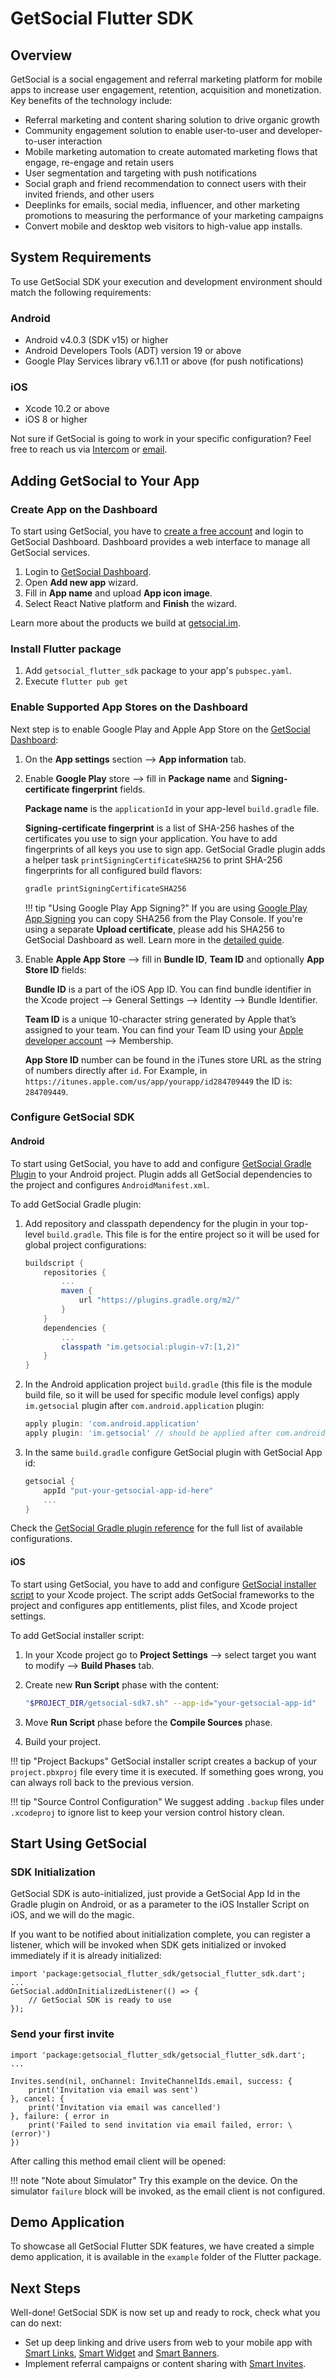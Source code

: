 # GetSocial Flutter SDK

## Overview

GetSocial is a social engagement and referral marketing platform for mobile apps to increase user engagement, retention, acquisition and monetization.
Key benefits of the technology include:
- Referral marketing and content sharing solution to drive organic growth
- Community engagement solution to enable user-to-user and developer-to-user interaction
- Mobile marketing automation to create automated marketing flows that engage, re-engage and retain users
- User segmentation and targeting with push notifications
- Social graph and friend recommendation to connect users with their invited friends, and other users
- Deeplinks for emails, social media, influencer, and other marketing promotions to measuring the performance of your marketing campaigns
- Convert mobile and desktop web visitors to high-value app installs.

## System Requirements

To use GetSocial SDK your execution and development environment should match the following requirements:

### Android

* Android v4.0.3 (SDK v15) or higher
* Android Developers Tools (ADT) version 19 or above
* Google Play Services library v6.1.11 or above (for push notifications)

### iOS

- Xcode 10.2 or above
- iOS 8 or higher

Not sure if GetSocial is going to work in your specific configuration? Feel free to reach us via <a href="#" onclick="openIntercom('Could you please help me with the Android integration?')">Intercom</a> or [email](mailto:support@getsocial.im).

## Adding GetSocial to Your App

### Create App on the Dashboard

To start using GetSocial, you have to [create a free account](https://dashboard.getsocial.im/#/register) and login to GetSocial Dashboard. Dashboard provides a web interface to manage all GetSocial services.

1. Login to [GetSocial Dashboard](https://dashboard.getsocial.im/).
1. Open **Add new app** wizard.
1. Fill in **App name** and upload **App icon image**.
1. Select React Native platform and **Finish** the wizard. 

Learn more about the products we build at [getsocial.im](https://www.getsocial.im).

### Install Flutter package

1. Add `getsocial_flutter_sdk` package to your app's `pubspec.yaml`.
1. Execute `flutter pub get`

### Enable Supported App Stores on the Dashboard

Next step is to enable Google Play and Apple App Store on the [GetSocial Dashboard](https://dashboard.getsocial.im): 

1. On the **App settings** section --> **App information** tab.  
1. Enable **Google Play** store --> fill in **Package name** and **Signing-certificate fingerprint** fields.

    **Package name** is the `applicationId` in your app-level `build.gradle` file.

    **Signing-certificate fingerprint** is a list of SHA-256 hashes of the certificates you use to sign your application. You have to add fingerprints of all keys you use to sign app. GetSocial Gradle plugin adds a helper task `printSigningCertificateSHA256` to print SHA-256 fingerprints for all configured build flavors:

    ```sh
    gradle printSigningCertificateSHA256
    ```

    !!! tip "Using Google Play App Signing?"
        If you are using [Google Play App Signing](https://support.google.com/googleplay/android-developer/answer/7384423) you can copy SHA256 from the Play Console. If you're using a separate **Upload certificate**, please add his SHA256 to GetSocial Dashboard as well. Learn more in the [detailed guide](https://docs.getsocial.im/knowledge-base/android-signing-key-sha256/). 

1. Enable **Apple App Store** --> fill in **Bundle ID**, **Team ID** and optionally **App Store ID** fields:

    **Bundle ID** is a part of the iOS App ID. You can find bundle identifier in the Xcode project --> General Settings --> Identity --> Bundle Identifier.

    **Team ID** is a unique 10-character string generated by Apple that’s assigned to your team. You can find your Team ID using your [Apple developer account](https://developer.apple.com/account) --> Membership.

    **App Store ID** number can be found in the iTunes store URL as the string of numbers directly after `id`. For Example, in `https://itunes.apple.com/us/app/yourapp/id284709449` the ID is: `284709449`.

### Configure GetSocial SDK

#### Android

To start using GetSocial, you have to add and configure [GetSocial Gradle Plugin](https://plugins.gradle.org/plugin/im.getsocial) to your Android project. Plugin adds all GetSocial dependencies to the project and configures `AndroidManifest.xml`.

To add GetSocial Gradle plugin: 

1. Add repository and classpath dependency for the plugin in your top-level `build.gradle`. This file is for the entire project so it will be used for global project configurations:

    ```groovy hl_lines="5 10"
    buildscript {
        repositories {
            ...
            maven {
                url "https://plugins.gradle.org/m2/"
            }
        }
        dependencies {
            ...
            classpath "im.getsocial:plugin-v7:[1,2)"
        }
    }
    ```

1. In the Android application project `build.gradle` (this file is the module build file, so it will be used for specific module level configs) apply `im.getsocial` plugin after `com.android.application` plugin:

    ```groovy hl_lines="2 5"
    apply plugin: 'com.android.application'
    apply plugin: 'im.getsocial' // should be applied after com.android.application plugin
    ```

1. In the same `build.gradle` configure GetSocial plugin with GetSocial App id: 

    ```groovy 
    getsocial {
        appId "put-your-getsocial-app-id-here"
        ...
    }
    ```

Check the [GetSocial Gradle plugin reference](https://docs.getsocial.im/knowledge-base/gradle-plugin-reference/) for the full list of available configurations.

#### iOS

To start using GetSocial, you have to add and configure [GetSocial installer script](https://docs.getsocial.im/knowledge-base/ios-installer-reference/) to your Xcode project. The script adds GetSocial frameworks to the project and configures app entitlements, plist files, and Xcode project settings.

To add GetSocial installer script:

1. In your Xcode project go to **Project Settings** --> select target you want to modify --> **Build Phases** tab.
1. Create new **Run Script** phase with the content:

    ```sh
    "$PROJECT_DIR/getsocial-sdk7.sh" --app-id="your-getsocial-app-id"
    ```

1. Move **Run Script** phase before the **Compile Sources** phase.
1. Build your project.

!!! tip "Project Backups"
    GetSocial installer script creates a backup of your `project.pbxproj` file every time it is executed. If something goes wrong, you can always roll back to the previous version.

!!! tip "Source Control Configuration"
    We suggest adding `.backup` files under `.xcodeproj` to ignore list to keep your version control history clean.


## Start Using GetSocial

### SDK Initialization

GetSocial SDK is auto-initialized, just provide a GetSocial App Id in the Gradle plugin on Android, or as a parameter to the iOS Installer Script on iOS, and we will do the magic.

If you want to be notified about initialization complete, you can register a listener, which will be invoked when SDK gets initialized or invoked immediately if it is already initialized:

```flutter
import 'package:getsocial_flutter_sdk/getsocial_flutter_sdk.dart';
...
GetSocial.addOnInitializedListener(() => {
    // GetSocial SDK is ready to use
});
```

### Send your first invite

```flutter 
import 'package:getsocial_flutter_sdk/getsocial_flutter_sdk.dart';
...

Invites.send(nil, onChannel: InviteChannelIds.email, success: {
    print('Invitation via email was sent')
}, cancel: {
    print('Invitation via email was cancelled')
}, failure: { error in
    print('Failed to send invitation via email failed, error: \(error)')
})
```

After calling this method email client will be opened:

!!! note "Note about Simulator"
    Try this example on the device. On the simulator `failure` block will be invoked, as the email client is not configured.


## Demo Application

To showcase all GetSocial Flutter SDK features, we have created a simple demo application, it is available in the `example` folder of the Flutter package.

## Next Steps

Well-done! GetSocial SDK is now set up and ready to rock, check what you can do next:

* Set up deep linking and drive users from web to your mobile app with [Smart Links](https://docs.getsocial.im/guides/smart-links/introduction/), [Smart Widget](https://docs.getsocial.im/guides/smart-widget/) and [Smart Banners](https://docs.getsocial.im/guides/smart-banners/).
* Implement referral campaigns or content sharing with [Smart Invites](https://docs.getsocial.im/guides/smart-invites/introduction/).

